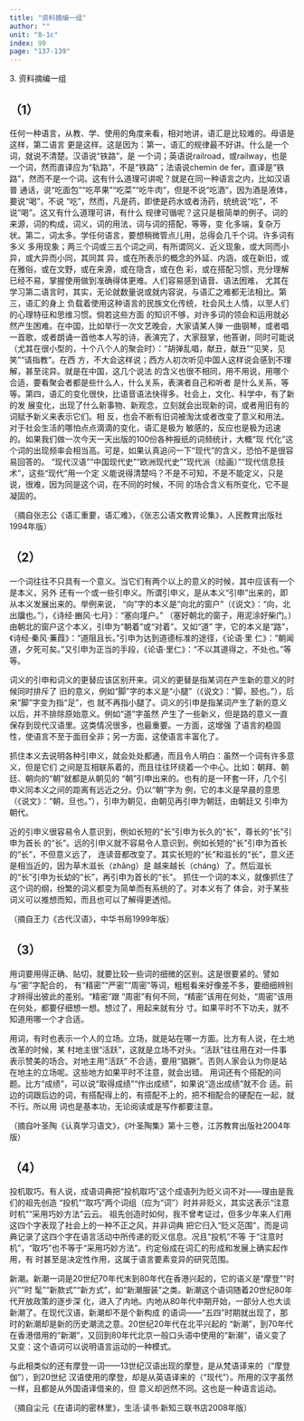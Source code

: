 ```yaml
---
title: "资料摘编一组"
author: ""
unit: "8-1c"
index: 99
page: "137-139"
---
```


3\. 资料摘编一组

## （1）

任何一种语言，从教、学、使用的角度来看，相对地讲，语汇是比较难的。母语是这样，第二语言
更是这样。这是因为：第一，语汇的规律最不好讲。什么是一个词，就说不清楚。汉语说“铁路”，是
一个词；英语说railroad，或railway，也是一个词，然而直译应为“轨路”，不是“铁路”；法语说chemin
de fer，直译是“铁路”，然而不是一个词。这有什么道理可讲呢？就是在同一种语言之内，比如汉语普
通话，说“吃面包”“吃苹果”“吃菜”“吃牛肉”，但是不说“吃酒”，因为酒是液体，要说“喝”，不说
“吃”，然而，凡是药，即使是药水或者汤药，统统说“吃”，不说“喝”。这又有什么道理可讲，有什么
规律可循呢？这只是极简单的例子。词的来源，词的构成，词义，词的用法，词与词的搭配，等等，变
化多端，复杂万状。第二，词太多。学任何语言，要想稍微管点儿用，总得会几千个词。许多词有多义
多用现象；两三个词或三五个词之间，有所谓同义、近义现象，或大同而小异，或大异而小同，其同其
异，或在所表示的概念的外延、内涵，或在新旧，或在雅俗，或在文野，或在来源，或在隐含，或在色
彩，或在搭配习惯，充分理解已经不易，掌握使用做到准确得体更难。人们容易感到语音、语法困难，
尤其在学习第二语言时，其实，无论就数量说或就内容说，与语汇之难都无法相比。第三，语汇的身上
负载着使用这种语言的民族文化传统，社会风土人情，以至人们的心理特征和思维习惯。倘若这些方面
的知识不够，对许多词的领会和运用就必然产生困难。在中国，比如举行一次文艺晚会，大家请某人弹
一曲钢琴，或者唱一首歌，或者朗诵一首他本人写的诗，表演完了，大家鼓掌，他答谢，同时可能说
（尤其在很小型的，十个八个人的聚会时）：“胡弹乱唱，献丑，献丑”“见笑，见笑”“请指教”。在西
方，不大会这样说；西方人初次听见中国人这样说会感到不理解，甚至诧异。就是在中国，这几个说法
的含义也很不相同，用不用说，用哪个合适，要看聚会者都是些什么人，什么关系，表演者自己和听者
是什么关系，等等。第四，语汇的变化很快，比语音语法快得多。社会上，文化、科学中，有了新的发
展变化，出现了什么新事物、新观念，立刻就会出现新的词，或者用旧有的词赋予新义来表示它们。相
反，也会不断有旧词被淘汰或者改变了意义和用法。对于社会生活的哪怕点点滴滴的变化，语汇是极为
敏感的，反应也是极为迅速的。如果我们做一次今天一天出版的100份各种报纸的词频统计，大概“现
代化”这个词的出现频率会相当高。可是，如果认真追问一下“现代”的含义，恐怕不是很容易回答的。
“现代汉语”“中国现代史”“欧洲现代史”“现代派（绘画）”“现代信息技术”，这些“现代”用一个定
义能说得清楚吗？不是不可知，不是不能定义，只是说，很难，因为同是这个词，在不同的时候，不同
的场合含义有所变化，它不是凝固的。

<div class="article-signature">（摘自张志公《语汇重要，语汇难》，《张志公语文教育论集》，人民教育出版社1994年版）</div>

## （2）

一个词往往不只具有一个意义。当它们有两个以上的意义的时候，其中应该有一个是本义，另外
还有一个或一些引申义。所谓引申义，是从本义“引申”出来的，即从本义发展出来的。举例来说，
“向”字的本义是“向北的窗户”（《说文》：“向，北出牖也。”），《诗经·豳风·七月》：“塞向墐户。”
（塞好朝北的窗子，用泥涂好柴门。）由朝北的窗户这个本义，引申为“朝着”或“对着”。又如“道”
字，它的本义是“路”，《诗经·秦风·蒹葭》：“道阻且长。”引申为达到道德标准的途径，《论语·里
仁》：“朝闻道，夕死可矣。”又引申为正当的手段，《论语·里仁》：“不以其道得之，不处也。”等等。

词义的引申和词义的更替应该区别开来。词义的更替是指某词在产生新的意义的时候同时排斥了
旧的意义，例如“脚”字的本义是“小腿”（《说文》：“脚，胫也。”），后来“脚”字变为指“足”，也
就不再指小腿了。词义的引申是指某词产生了新的意义以后，并不排除原始意义。例如“道”字虽然
产生了一些新义，但是路的意义一直保存到现代汉语里。这类情况很多，也最重要。一方面，这增强
了语言的稳固性，使语言不至于面目全非；另一方面，这使语言丰富化了。

抓住本义去说明各种引申义，就会处处都通，而且令人明白：虽然一个词有许多意义，但是它们
之间是互相联系着的，而且往往环绕着一个中心。比如：朝拜、朝廷、朝向的“朝”就都是从朝见的
“朝”引申出来的。也有的是一环套一环，几个引申义同本义之间的距离有远近之分。仍以“朝”字为
例，它的本义是早晨的意思（《说文》：“朝，旦也。”），引申为朝见，由朝见再引申为朝廷，由朝廷又
引申为朝代。

近的引申义很容易令人意识到，例如长短的“长”引申为长久的“长”，尊长的“长”引申为首长
的“长”。远的引申义就不容易令人意识到，例如长短的“长”引申为首长的“长”，不但意义远了，
连读音都改变了。其实长短的“长”和滋长的“长”，意义还是相当近的，因为草木滋长（zhǎng）是
越来越长（cháng）了。然后滋长的“长”引申为长幼的“长”，再引申为首长的“长”。
抓住一个词的本义，就像抓住了这个词的纲，纷繁的词义都变为简单而有系统的了。对本义有了
体会，对于某些词义可以推想而知，而且也可以了解得更透彻。

<div class="article-signature">（摘自王力《古代汉语》，中华书局1999年版）</div>

## （3）

用词要用得正确、贴切，就要比较一些词的细微的区别。这是很要紧的。譬如与“密”字配合的，
有“精密”“严密”“周密”等词，粗粗看来好像差不多，要细细辨别才辨得出彼此的差别。“精密”跟
“周密”有何不同，“精密”该用在何处，“周密”该用在何处，都要仔细想一想。想过了，用起来就有分
寸。如果平时不下功夫，就不知道用哪一个才合适。

用词，有时也表示一个人的立场。立场，就是站在哪一方面。比方有人说，在土地改革的时候，某
村地主很“活跃”，这就是立场不对头。“活跃”往往用在对一件事表示赞美的场合。对地主用“活跃”
不合适，要用“猖獗”。否则人家会认为你是站在地主的立场呢。这些地方如果平时不注意，就会出错。
用词还有个搭配的问题。比方“成绩”，可以说“取得成绩”“作出成绩”，如果说“造出成绩”就不合
适。前边的词跟后边的词，有搭配得上的，有搭配不上的，把不相配合的硬配在一起，就不行。所以用
词也是基本功，无论阅读或是写作都要注意。

<div class="article-signature">（摘自叶圣陶《认真学习语文》，《叶圣陶集》第十三卷，江苏教育出版社2004年版）</div>

## （4）

投机取巧。有人说，成语词典把“投机取巧”这个成语列为贬义词不对——理由是我们的祖先创造
“投机”“取巧”两个词组（应为“词”）时并非贬义，其实这表示“注意时机”“采用巧妙方法”云云。
祖先创造时如何，我不曾考证过，但多少年来人们用这四个字表现了社会上的一种不正之风，并非词典
把它归入“贬义范围”，而是词典记录了这四个字在语言活动中所传递的贬义信息。况且“投机”不等
于“注意时机”，“取巧”也不等于“采用巧妙方法”。约定俗成在词汇的形成和发展上确实起作用，有
时甚至是决定性作用，这属于语言要素变异的研究范围。

<p></p>

新潮。新潮一词是20世纪70年代末到80年代在香港兴起的，它的语义是“摩登”“时兴”“时
髦”“新款式”“新方式”，如“新潮服装”之类。新潮这个语词随着20世纪80年代开放政策的逐步深
化，进入了内地。内地从80年代中期开始，一部分人也大谈新潮了。在现代汉语，新潮却不是个新构成
的语词——“五四”时期就出现了，那时的新潮却是新的历史潮流之意。20世纪20年代在北平兴起的
“新潮”，到70年代在香港借用的“新潮”，又回到80年代北京一般口头语中使用的“新潮”，语义变了
又变：这个语词可以说明语言运动的一种模式。

与此相类似的还有摩登一词——13世纪汉语出现的摩登，是从梵语译来的（“摩登伽”），到20世纪
汉语使用的摩登，却是从英语译来的（“现代”）。所用的汉字虽然一样，且都是从外国语译借来的，但
意义却迥然不同。这也是一种语言运动。

<div class="article-signature">（摘自尘元《在语词的密林里》，生活·读书·新知三联书店2008年版）</div>
